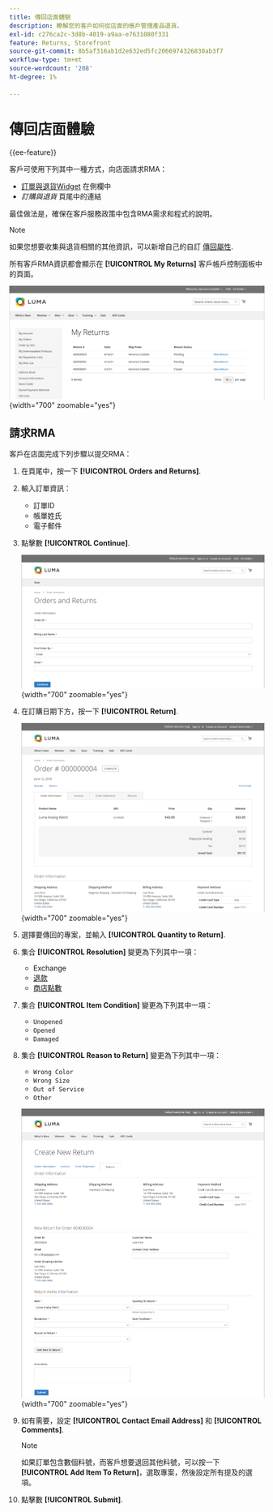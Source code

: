 ```yaml
---
title: 傳回店面體驗
description: 瞭解您的客戶如何從店面的帳戶管理產品退貨。
exl-id: c276ca2c-3d8b-4019-a9aa-e7631080f331
feature: Returns, Storefront
source-git-commit: 8b5af316ab1d2e632ed5fc2066974326830ab3f7
workflow-type: tm+mt
source-wordcount: '208'
ht-degree: 1%

---
```


# 傳回店面體驗

{{ee-feature}}

客戶可使用下列其中一種方式，向店面請求RMA：

- [訂單與退貨Widget](../content-design/widget-orders-returns.md) 在側欄中
- _訂購與退貨_ 頁尾中的連結

最佳做法是，確保在客戶服務政策中包含RMA需求和程式的說明。

>[!NOTE]
>
>如果您想要收集與退貨相關的其他資訊，可以新增自己的自訂 [傳回屬性](attributes-returns.md).

所有客戶RMA資訊都會顯示在 **[!UICONTROL My Returns]** 客戶帳戶控制面板中的頁面。

![我的退貨](./assets/my-returns-page.png){width="700" zoomable="yes"}

## 請求RMA

客戶在店面完成下列步驟以提交RMA：

1. 在頁尾中，按一下 **[!UICONTROL Orders and Returns]**.

1. 輸入訂單資訊：

   - 訂單ID
   - 帳單姓氏
   - 電子郵件

1. 點擊數 **[!UICONTROL Continue]**.

   ![訂購與退貨](./assets/storefront-orders-and-returns.png){width="700" zoomable="yes"}

1. 在訂購日期下方，按一下 **[!UICONTROL Return]**.

   ![訂單詳細資料](./assets/storefront-orders-and-returns-order-information.png){width="700" zoomable="yes"}

1. 選擇要傳回的專案，並輸入 **[!UICONTROL Quantity to Return]**.

1. 集合 **[!UICONTROL Resolution]** 變更為下列其中一項：

   - Exchange
   - [退款](../customers/refunds-customer-account.md)
   - [商店點數](../customers/store-credit-using.md)

1. 集合 **[!UICONTROL Item Condition]** 變更為下列其中一項：

   - `Unopened`
   - `Opened`
   - `Damaged`

1. 集合 **[!UICONTROL Reason to Return]** 變更為下列其中一項：

   - `Wrong Color`
   - `Wrong Size`
   - `Out of Service`
   - `Other`

   ![建立新退貨](./assets/storefront-orders-and-returns-create-new-return.png){width="700" zoomable="yes"}

1. 如有需要，設定 **[!UICONTROL Contact Email Address]** 和 **[!UICONTROL Comments]**.

   >[!NOTE]
   >
   >如果訂單包含數個料號，而客戶想要退回其他料號，可以按一下 **[!UICONTROL Add Item To Return]**，選取專案，然後設定所有提及的選項。

1. 點擊數 **[!UICONTROL Submit]**.
